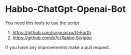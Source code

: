 # Habbo-ChatGpt-Openai-Bot

You need this tools to use the script
1. https://github.com/sirjonasxx/G-Earth
2. https://github.com/b7c/Xabbo.Scripter

If you have any improvements make a pull request.
